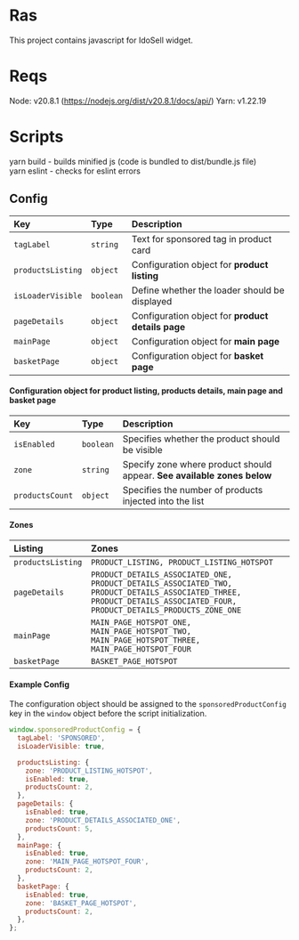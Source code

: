 # Ras

This project contains javascript for IdoSell widget.

# Reqs

Node: v20.8.1 (https://nodejs.org/dist/v20.8.1/docs/api/)
Yarn: v1.22.19

# Scripts

yarn build - builds minified js (code is bundled to dist/bundle.js file) <br/>
yarn eslint - checks for eslint errors


## Config

| Key | Type     | Description                |
| :-------- | :------- | :------------------------- |
| `tagLabel` | `string` | Text for sponsored tag in product card |
| `productsListing` | `object` | Configuration object for **product listing** |
| `isLoaderVisible` | `boolean` | Define whether the loader should be displayed |
| `pageDetails` | `object` | Configuration object for **product details page**|
| `mainPage` | `object` | Configuration object for **main page** |
| `basketPage` | `object` | Configuration object for **basket page** |

#### Configuration object for product listing, products details, main page and basket page

| Key | Type     | Description                |
| :-------- | :------- | :------------------------- |
| `isEnabled` | `boolean` | Specifies whether the product should be visible |
| `zone` | `string` | Specify zone where product should appear. **See available zones below** |
| `productsCount` | `object` | Specifies the number of products injected into the list |

#### Zones

| Listing | Zones |
| :-------- | :------- | 
| `productsListing` | `PRODUCT_LISTING, PRODUCT_LISTING_HOTSPOT` | 
| `pageDetails` | `PRODUCT_DETAILS_ASSOCIATED_ONE, PRODUCT_DETAILS_ASSOCIATED_TWO, PRODUCT_DETAILS_ASSOCIATED_THREE, PRODUCT_DETAILS_ASSOCIATED_FOUR, PRODUCT_DETAILS_PRODUCTS_ZONE_ONE` | 
| `mainPage` | `MAIN_PAGE_HOTSPOT_ONE, MAIN_PAGE_HOTSPOT_TWO, MAIN_PAGE_HOTSPOT_THREE, MAIN_PAGE_HOTSPOT_FOUR` | 
| `basketPage` | `BASKET_PAGE_HOTSPOT` | 


#### Example Config

The configuration object should be assigned to the `sponsoredProductConfig` key in the `window` object before the script initialization.

```js
window.sponsoredProductConfig = {
  tagLabel: 'SPONSORED',
  isLoaderVisible: true,

  productsListing: {
    zone: 'PRODUCT_LISTING_HOTSPOT',
    isEnabled: true,
    productsCount: 2,
  },
  pageDetails: {
    isEnabled: true,
    zone: 'PRODUCT_DETAILS_ASSOCIATED_ONE',
    productsCount: 5,
  },
  mainPage: {
    isEnabled: true,
    zone: 'MAIN_PAGE_HOTSPOT_FOUR',
    productsCount: 2,
  },
  basketPage: {
    isEnabled: true,
    zone: 'BASKET_PAGE_HOTSPOT',
    productsCount: 2,
  },
};

```

